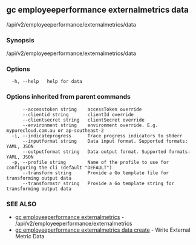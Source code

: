 ## gc employeeperformance externalmetrics data

/api/v2/employeeperformance/externalmetrics/data

### Synopsis

/api/v2/employeeperformance/externalmetrics/data

### Options

```
  -h, --help   help for data
```

### Options inherited from parent commands

```
      --accesstoken string    accessToken override
      --clientid string       clientId override
      --clientsecret string   clientSecret override
      --environment string    environment override. E.g. mypurecloud.com.au or ap-southeast-2
  -i, --indicateprogress      Trace progress indicators to stderr
      --inputformat string    Data input format. Supported formats: YAML, JSON
      --outputformat string   Data output format. Supported formats: YAML, JSON
  -p, --profile string        Name of the profile to use for configuring the cli (default "DEFAULT")
      --transform string      Provide a Go template file for transforming output data
      --transformstr string   Provide a Go template string for transforming output data
```

### SEE ALSO

* [gc employeeperformance externalmetrics](gc_employeeperformance_externalmetrics.html)	 - /api/v2/employeeperformance/externalmetrics
* [gc employeeperformance externalmetrics data create](gc_employeeperformance_externalmetrics_data_create.html)	 - Write External Metric Data


